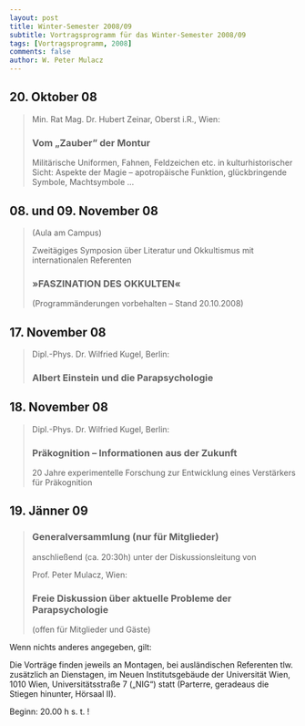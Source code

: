 ```yaml
---
layout: post
title: Winter-Semester 2008/09
subtitle: Vortragsprogramm für das Winter-Semester 2008/09
tags: [Vortragsprogramm, 2008]
comments: false
author: W. Peter Mulacz
---
```



## 20. Oktober 08
> Min. Rat Mag. Dr. Hubert Zeinar, Oberst i.R., Wien:
> ### Vom „Zauber” der Montur
> Militärische Uniformen, Fahnen, Feldzeichen etc. in kulturhistorischer Sicht: Aspekte der Magie – apotropäische Funktion, glückbringende Symbole, Machtsymbole …


## 08. und 09. November 08
> (Aula am Campus)
> 
> Zweitägiges Symposion über Literatur und Okkultismus mit internationalen Referenten
> ### »FASZINATION DES OKKULTEN«
> (Programmänderungen vorbehalten – Stand 20.10.2008)


## 17. November 08
> Dipl.-Phys. Dr. Wilfried Kugel, Berlin:
> ### Albert Einstein und die Parapsychologie


## 18. November 08
> Dipl.-Phys. Dr. Wilfried Kugel, Berlin:
> ### Präkognition – Informationen aus der Zukunft
> 20 Jahre experimentelle Forschung zur Entwicklung eines Verstärkers für Präkognition


## 19. Jänner 09
> ### Generalversammlung (nur für Mitglieder)
> anschließend (ca. 20:30h) unter der Diskussionsleitung von 
> 
> Prof. Peter Mulacz, Wien:
> 
> ### Freie Diskussion über aktuelle Probleme der Parapsychologie
> (offen für Mitglieder und Gäste)




Wenn nichts anderes angegeben, gilt:

Die Vorträge finden jeweils an Montagen, bei ausländischen Referenten tlw. zusätzlich an Dienstagen, im Neuen Institutsgebäude der Universität Wien,   1010 Wien,   Universitätsstraße 7 („NIG“) statt  (Parterre, geradeaus die Stiegen hinunter, Hörsaal II).


Beginn:   20.00 h s. t. !

 